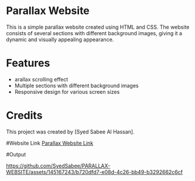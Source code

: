 # Parallax Website

This is a simple parallax website created using HTML and CSS. The website consists of several sections with different background images, giving it a dynamic and visually appealing appearance.

# Features
  - arallax scrolling effect
  - Multiple sections with different background images
  - Responsive design for various screen sizes

# Credits
This project was created by [Syed Sabee Al Hassan].

#Website Link
[Parallax Website Link](https://syedsabee.github.io/PARALLAX-WEBSITE/)

#Output

https://github.com/SyedSabee/PARALLAX-WEBSITE/assets/145167243/b720dfd7-e08d-4c26-bb49-b3292662c6cf


